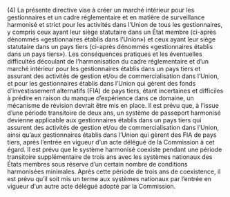 (4) La présente directive vise à créer un marché intérieur pour les gestionnaires et un cadre réglementaire et en matière de surveillance harmonisé et strict pour les activités dans l’Union de tous les gestionnaires, y compris ceux ayant leur siège statutaire dans un État membre (ci-après dénommés «gestionnaires établis dans l’Union») et ceux ayant leur siège statutaire dans un pays tiers (ci-après dénommés «gestionnaires établis dans un pays tiers»). Les conséquences pratiques et les éventuelles difficultés découlant de l’harmonisation du cadre réglementaire et d’un marché intérieur pour les gestionnaires établis dans un pays tiers et assurant des activités de gestion et/ou de commercialisation dans l’Union, et pour les gestionnaires établis dans l’Union qui gèrent des fonds d’investissement alternatifs (FIA) de pays tiers, étant incertaines et difficiles à prédire en raison du manque d’expérience dans ce domaine, un mécanisme de révision devrait être mis en place. Il est prévu que, à l’issue d’une période transitoire de deux ans, un système de passeport harmonisé devienne applicable aux gestionnaires établis dans un pays tiers qui assurent des activités de gestion et/ou de commercialisation dans l’Union, ainsi qu’aux gestionnaires établis dans l’Union qui gèrent des FIA de pays tiers, après l’entrée en vigueur d’un acte délégué de la Commission à cet égard. Il est prévu que le système harmonisé coexiste pendant une période transitoire supplémentaire de trois ans avec les systèmes nationaux des États membres sous réserve d’un certain nombre de conditions harmonisées minimales. Après cette période de trois ans de coexistence, il est prévu qu’il soit mis un terme aux systèmes nationaux par l’entrée en vigueur d’un autre acte délégué adopté par la Commission.
